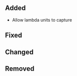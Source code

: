<!--
 Thanks for the MR! Please add lines describing your changes in the appropriate section

 For example:

## Added
- Added some more fish
## Fixed
 a generic parameter
-->

## Added

- Allow lambda units to capture

## Fixed

## Changed

## Removed


